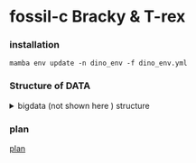 # fossil-c Bracky & T-rex

### installation
```
mamba env update -n dino_env -f dino_env.yml

```

### Structure of DATA
<details>
<summary> bigdata (not shown here ) structure </summary>
bigdata/
├── adapterrm
├── bwa
│   ├── idx
│   └── results
├── centrifuge
│   └── library
│       └── contaminants
├── fastp
├── gatk
│   └── gatk-4.6.2.0
│       ├── gatkdoc
│       └── scripts
│           ├── cnv_wdl
│           │   ├── germline
│           │   └── somatic
│           ├── mutect2_wdl
│           │   └── mutect_resources_json
│           └── sv
│               └── stepByStep
├── genome
├── Human
├── kr2
│   ├── genome
│   │   └── plasmid
│   ├── library
│   │   ├── added
│   │   ├── archaea
│   │   ├── bacteria
│   │   ├── fungi
│   │   ├── human
│   │   ├── protozoa
│   │   ├── UniVec_Core
│   │   └── viral
│   ├── results
│   └── taxonomy
├── leehom
├── Mammuthus
├── resources
├── results
├── stat
├── tmp
│   └── genomes
└── ucsc
    ├── 2bit
    ├── anno
    │   ├── allMis1
    │   ├── anoCar2
    │   ├── galGal6
    │   └── hg38
    └── fa

</details>


### plan
[plan](plan.md)




